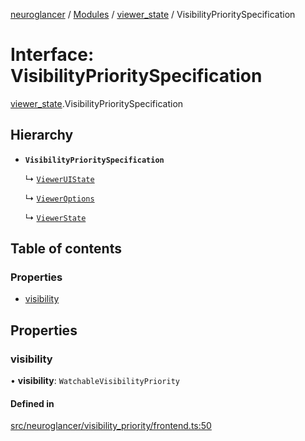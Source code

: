 [neuroglancer](../README.md) / [Modules](../modules.md) / [viewer\_state](../modules/viewer_state.md) / VisibilityPrioritySpecification

# Interface: VisibilityPrioritySpecification

[viewer_state](../modules/viewer_state.md).VisibilityPrioritySpecification

## Hierarchy

- **`VisibilityPrioritySpecification`**

  ↳ [`ViewerUIState`](data_panel_layout.ViewerUIState.md)

  ↳ [`ViewerOptions`](viewer.ViewerOptions.md)

  ↳ [`ViewerState`](viewer_state.ViewerState.md)

## Table of contents

### Properties

- [visibility](viewer_state.VisibilityPrioritySpecification.md#visibility)

## Properties

### visibility

• **visibility**: `WatchableVisibilityPriority`

#### Defined in

[src/neuroglancer/visibility_priority/frontend.ts:50](https://github.com/ActiveBrainAtlas2/neuroglancer/blob/b9eb98e6/src/neuroglancer/visibility_priority/frontend.ts#L50)
